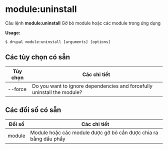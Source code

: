 # module:uninstall
Câu lệnh **module:uninstall** Gỡ bỏ module hoặc các module trong ứng dụng

**Usage:**
```
$ drupal module:uninstall [arguments] [options] 
```

## Các tùy chọn có sẵn
Tùy chọn | Các chi tiết
-------|-------------
--force | Do you want to ignore dependencies and forcefully uninstall the module?

## Các đối số có sẵn
Đối số | Các chi tiết
---------|-------------
module | Module hoặc các module được gỡ bỏ cần được chia ra bằng dấu phẩy
